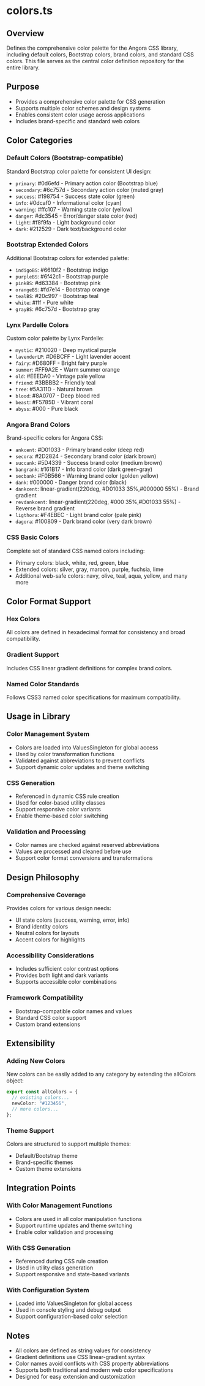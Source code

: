 # colors.ts

## Overview

Defines the comprehensive color palette for the Angora CSS library, including default colors, Bootstrap colors, brand colors, and standard CSS colors. This file serves as the central color definition repository for the entire library.

## Purpose

- Provides a comprehensive color palette for CSS generation
- Supports multiple color schemes and design systems
- Enables consistent color usage across applications
- Includes brand-specific and standard web colors

## Color Categories

### Default Colors (Bootstrap-compatible)

Standard Bootstrap color palette for consistent UI design:

- `primary`: #0d6efd - Primary action color (Bootstrap blue)
- `secondary`: #6c757d - Secondary action color (muted gray)
- `success`: #198754 - Success state color (green)
- `info`: #0dcaf0 - Informational color (cyan)
- `warning`: #ffc107 - Warning state color (yellow)
- `danger`: #dc3545 - Error/danger state color (red)
- `light`: #f8f9fa - Light background color
- `dark`: #212529 - Dark text/background color

### Bootstrap Extended Colors

Additional Bootstrap colors for extended palette:

- `indigoBS`: #6610f2 - Bootstrap indigo
- `purpleBS`: #6f42c1 - Bootstrap purple
- `pinkBS`: #d63384 - Bootstrap pink
- `orangeBS`: #fd7e14 - Bootstrap orange
- `tealBS`: #20c997 - Bootstrap teal
- `white`: #fff - Pure white
- `grayBS`: #6c757d - Bootstrap gray

### Lynx Pardelle Colors

Custom color palette by Lynx Pardelle:

- `mystic`: #210020 - Deep mystical purple
- `lavenderLP`: #D6BCFF - Light lavender accent
- `fairy`: #D680FF - Bright fairy purple
- `summer`: #FF9A2E - Warm summer orange
- `old`: #EEEDA0 - Vintage pale yellow
- `friend`: #3BBBB2 - Friendly teal
- `tree`: #5A311D - Natural brown
- `blood`: #8A0707 - Deep blood red
- `beast`: #F5785D - Vibrant coral
- `abyss`: #000 - Pure black

### Angora Brand Colors

Brand-specific colors for Angora CSS:

- `ankcent`: #D01033 - Primary brand color (deep red)
- `secora`: #2D2824 - Secondary brand color (dark brown)
- `succank`: #5D4339 - Success brand color (medium brown)
- `bangrank`: #161B17 - Info brand color (dark green-gray)
- `secbank`: #F0B566 - Warning brand color (golden yellow)
- `dank`: #000000 - Danger brand color (black)
- `dankcent`: linear-gradient(220deg, #D01033 35%,#000000 55%) - Brand gradient
- `revdankcent`: linear-gradient(220deg, #000 35%,#D01033 55%) - Reverse brand gradient
- `ligthora`: #F4EBEC - Light brand color (pale pink)
- `dagora`: #100809 - Dark brand color (very dark brown)

### CSS Basic Colors

Complete set of standard CSS named colors including:

- Primary colors: black, white, red, green, blue
- Extended colors: silver, gray, maroon, purple, fuchsia, lime
- Additional web-safe colors: navy, olive, teal, aqua, yellow, and many more

## Color Format Support

### Hex Colors
All colors are defined in hexadecimal format for consistency and broad compatibility.

### Gradient Support
Includes CSS linear gradient definitions for complex brand colors.

### Named Color Standards
Follows CSS3 named color specifications for maximum compatibility.

## Usage in Library

### Color Management System
- Colors are loaded into ValuesSingleton for global access
- Used by color transformation functions
- Validated against abbreviations to prevent conflicts
- Support dynamic color updates and theme switching

### CSS Generation
- Referenced in dynamic CSS rule creation
- Used for color-based utility classes
- Support responsive color variants
- Enable theme-based color switching

### Validation and Processing
- Color names are checked against reserved abbreviations
- Values are processed and cleaned before use
- Support color format conversions and transformations

## Design Philosophy

### Comprehensive Coverage
Provides colors for various design needs:
- UI state colors (success, warning, error, info)
- Brand identity colors
- Neutral colors for layouts
- Accent colors for highlights

### Accessibility Considerations
- Includes sufficient color contrast options
- Provides both light and dark variants
- Supports accessible color combinations

### Framework Compatibility
- Bootstrap-compatible color names and values
- Standard CSS color support
- Custom brand extensions

## Extensibility

### Adding New Colors
New colors can be easily added to any category by extending the allColors object:

```typescript
export const allColors = {
  // existing colors...
  newColor: "#123456",
  // more colors...
};
```

### Theme Support
Colors are structured to support multiple themes:
- Default/Bootstrap theme
- Brand-specific themes
- Custom theme extensions

## Integration Points

### With Color Management Functions
- Colors are used in all color manipulation functions
- Support runtime updates and theme switching
- Enable color validation and processing

### With CSS Generation
- Referenced during CSS rule creation
- Used in utility class generation
- Support responsive and state-based variants

### With Configuration System
- Loaded into ValuesSingleton for global access
- Used in console styling and debug output
- Support configuration-based color selection

## Notes

- All colors are defined as string values for consistency
- Gradient definitions use CSS linear-gradient syntax
- Color names avoid conflicts with CSS property abbreviations
- Supports both traditional and modern web color specifications
- Designed for easy extension and customization
